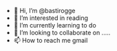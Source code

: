 - 👋 Hi, I’m @bastirogge
- 👀 I’m interested in reading
- 🌱 I’m currently learning to do
- 💞️ I’m looking to collaborate on .....
- 📫 How to reach me gmail

<!---
bastirogge/bastirogge is a ✨ special ✨ repository because its `README.md` (this file) appears on your GitHub profile.
You can click the Preview link to take a look at your changes.
--->
